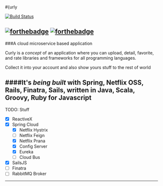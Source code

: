 #{urly

[![Build Status](https://travis-ci.org/joaoevangelista/curly.svg)](https://travis-ci.org/joaoevangelista/curly)


[![forthebadge](http://forthebadge.com/images/badges/compatibility-betamax.svg)](http://forthebadge.com)
[![forthebadge](http://forthebadge.com/images/badges/no-ragrets.svg)](http://forthebadge.com)
---------------------------------------------------------------------------


###A cloud microservice based application


Curly is a *concept* of an application where you can upload, detail, favorite, and rate libraries and frameworks for all programming languages.

Collect it into your account and also show yours stuff to the rest of world


####It's *being built* with Spring, Netflix OSS, Rails, Finatra, Sails, written in Java, Scala, Groovy, Ruby for Javascript
-----------------------------------------------------------------------------

TODO: Stuff

- [x] ReactiveX
- [x] Spring Cloud
    - [x] Netflix Hystrix
    - [ ] Netflix Feign
    - [x] Netflix Prana
    - [x] Config Server
    - [x] Eureka
    - [ ] Cloud Bus

- [x] SailsJS
- [ ] Finatra
- [ ] RabbitMQ Broker
-----------------------------------------------------------------------------
